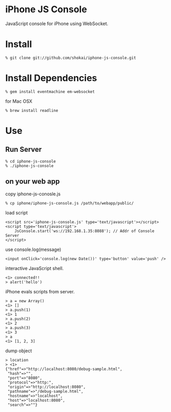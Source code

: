 iPhone JS Console
=================

JavaScript console for iPhone using WebSocket.


Install
=======

    % git clone git://github.com/shokai/iphone-js-console.git


Install Dependencies
====================

    % gem install eventmachine em-websocket


for Mac OSX

    % brew install readline



Use
===

Run Server
----------

    % cd iphone-js-console
    % ./iphone-js-console


on your web app
---------------

copy iphone-js-conosle.js

    % cp iphone/iphone-js-console.js /path/to/webapp/public/


load script

    <script src='iphone-js-console.js' type='text/javascript'></script>
    <script type='text/javascript'>
        JsConsole.start('ws://192.168.1.35:8088'); // Addr of Console Server
    </script>


use console.log(message)

    <input onClick='console.log(new Date())' type='button' value='push' />


interactive JavaScript shell.

    <1> connected!!
    > alert('hello')


iPhone evals scripts from server.

    > a = new Array()
    <1> []
    > a.push(1)
    <1> 1
    > a.push(2)
    <1> 2
    > a.push(3)
    <1> 3
    > a
    <1> [1, 2, 3]


dump object

    > location
    > <1> 
    {"href"=>"http://localhost:8080/debug-sample.html",
     "hash"=>"",
     "port"=>"8080",
     "protocol"=>"http:",
     "origin"=>"http://localhost:8080",
     "pathname"=>"/debug-sample.html",
     "hostname"=>"localhost",
     "host"=>"localhost:8080",
     "search"=>""}
